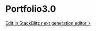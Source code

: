 # Portfolio3.0

[Edit in StackBlitz next generation editor ⚡️](https://stackblitz.com/~/github.com/Ramachandra-2k96/Portfolio3.0)